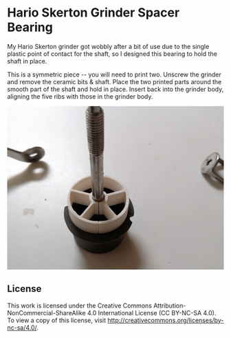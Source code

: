 Hario Skerton Grinder Spacer Bearing
================
My Hario Skerton grinder got wobbly after a bit of use due to the single plastic point of contact for the shaft, so I designed this bearing to hold the shaft in place.

This is a symmetric piece -- you will need to print two. Unscrew the grinder and remove the ceramic bits & shaft. Place the two printed parts around the smooth part of the shaft and hold in place. Insert back into the grinder body, aligning the five ribs with those in the grinder body.

![Alt text](images/IMG_20150804_093859513_preview_featured.jpg?raw=true "Assembly Instructions")


License
-------

This work is licensed under the  Creative Commons Attribution-NonCommercial-ShareAlike 4.0 International License (CC BY-NC-SA 4.0). To view a copy of this license, visit <http://creativecommons.org/licenses/by-nc-sa/4.0/>.
